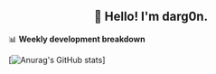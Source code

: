 <h2 align="center">👋 Hello! I'm darg0n.</h2>
<p align="center">
  
</p>

<!--
**dr-dargon/dr-dargon** is a ✨ _special_ ✨ repository because its `README.md` (this file) appears on your GitHub profile.

Here are some ideas to get you started:

- 🔭 I’m currently working on ...
- 🌱 I’m currently learning ...
- 👯 I’m looking to collaborate on ...
- 🤔 I’m looking for help with ...
- 💬 Ask me about ...
- 📫 How to reach me: ...
- 😄 Pronouns: ...
- ⚡ Fun fact: ...
-->
📊 **Weekly development breakdown**
<!--START_SECTION:waka-->
<!--END_SECTION:waka-->

<!-- [![Anurag's GitHub stats](https://github-readme-stats.vercel.app/api?username=dr-dargon)](https://github.com/dr-dargon/github-readme-stats) -->
[![Anurag's GitHub stats](https://github-readme-stats.vercel.app/api?username=dr-dargon)]
